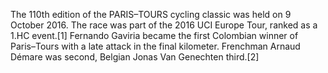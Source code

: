 The 110th edition of the PARIS–TOURS cycling classic was held on 9 October 2016. The race was part of the 2016 UCI Europe Tour, ranked as a 1.HC event.[1] Fernando Gaviria became the first Colombian winner of Paris–Tours with a late attack in the final kilometer. Frenchman Arnaud Démare was second, Belgian Jonas Van Genechten third.[2]
